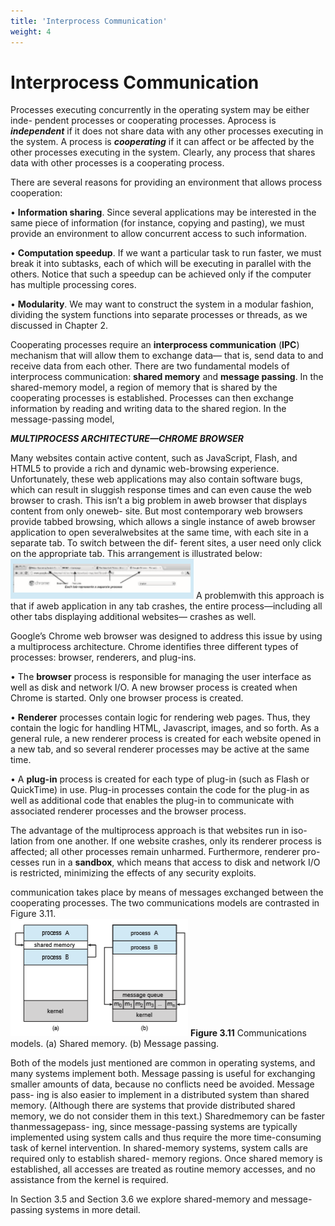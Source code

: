 ```yaml
---
title: 'Interprocess Communication'
weight: 4
---
```


# Interprocess Communication

Processes executing concurrently in the operating system may be either inde- pendent processes or cooperating processes. Aprocess is **_independent_** if it does not share data with any other processes executing in the system. A process is **_cooperating_** if it can affect or be affected by the other processes executing in the system. Clearly, any process that shares data with other processes is a cooperating process.

There are several reasons for providing an environment that allows process cooperation:

• **Information sharing**. Since several applications may be interested in the same piece of information (for instance, copying and pasting), we must provide an environment to allow concurrent access to such information.

• **Computation speedup**. If we want a particular task to run faster, we must break it into subtasks, each of which will be executing in parallel with the others. Notice that such a speedup can be achieved only if the computer has multiple processing cores.

• **Modularity**. We may want to construct the system in a modular fashion, dividing the system functions into separate processes or threads, as we discussed in Chapter 2.

Cooperating processes require an **interprocess communication** (**IPC**) mechanism that will allow them to exchange data— that is, send data to and receive data from each other. There are two fundamental models of interprocess communication: **shared memory** and **message passing**. In the shared-memory model, a region of memory that is shared by the cooperating processes is established. Processes can then exchange information by reading and writing data to the shared region. In the message-passing model,  

**_MULTIPROCESS ARCHITECTURE—CHROME BROWSER_**

Many websites contain active content, such as JavaScript, Flash, and HTML5 to provide a rich and dynamic web-browsing experience. Unfortunately, these web applications may also contain software bugs, which can result in sluggish response times and can even cause the web browser to crash. This isn’t a big problem in aweb browser that displays content from only oneweb- site. But most contemporary web browsers provide tabbed browsing, which allows a single instance of aweb browser application to open severalwebsites at the same time, with each site in a separate tab. To switch between the dif- ferent sites, a user need only click on the appropriate tab. This arrangement is illustrated below:
![Alt text](image-12.png)
A problemwith this approach is that if aweb application in any tab crashes, the entire process—including all other tabs displaying additional websites— crashes as well.

Google’s Chrome web browser was designed to address this issue by using a multiprocess architecture. Chrome identifies three different types of processes: browser, renderers, and plug-ins.

• The **browser** process is responsible for managing the user interface as well as disk and network I/O. A new browser process is created when Chrome is started. Only one browser process is created.

• **Renderer** processes contain logic for rendering web pages. Thus, they contain the logic for handling HTML, Javascript, images, and so forth. As a general rule, a new renderer process is created for each website opened in a new tab, and so several renderer processes may be active at the same time.

• A **plug-in** process is created for each type of plug-in (such as Flash or QuickTime) in use. Plug-in processes contain the code for the plug-in as well as additional code that enables the plug-in to communicate with associated renderer processes and the browser process.

The advantage of the multiprocess approach is that websites run in iso- lation from one another. If one website crashes, only its renderer process is affected; all other processes remain unharmed. Furthermore, renderer pro- cesses run in a **sandbox**, which means that access to disk and network I/O is restricted, minimizing the effects of any security exploits.

communication takes place by means of messages exchanged between the cooperating processes. The two communications models are contrasted in Figure 3.11.  
![Alt text](image-13.png)
**Figure 3.11** Communications models. (a) Shared memory. (b) Message passing.

Both of the models just mentioned are common in operating systems, and many systems implement both. Message passing is useful for exchanging smaller amounts of data, because no conflicts need be avoided. Message pass- ing is also easier to implement in a distributed system than shared memory. (Although there are systems that provide distributed shared memory, we do not consider them in this text.) Sharedmemory can be faster thanmessagepass- ing, since message-passing systems are typically implemented using system calls and thus require the more time-consuming task of kernel intervention. In shared-memory systems, system calls are required only to establish shared- memory regions. Once shared memory is established, all accesses are treated as routine memory accesses, and no assistance from the kernel is required.

In Section 3.5 and Section 3.6 we explore shared-memory and message- passing systems in more detail.